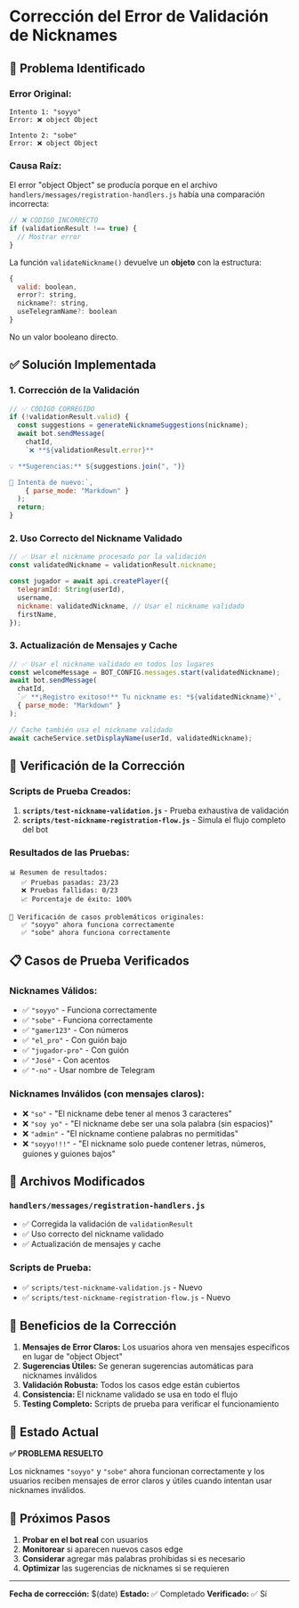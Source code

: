 # Corrección del Error de Validación de Nicknames

## 🐛 **Problema Identificado**

### **Error Original:**

```
Intento 1: "soyyo"
Error: ❌ object Object

Intento 2: "sobe"
Error: ❌ object Object
```

### **Causa Raíz:**

El error "object Object" se producía porque en el archivo `handlers/messages/registration-handlers.js` había una comparación incorrecta:

```javascript
// ❌ CÓDIGO INCORRECTO
if (validationResult !== true) {
  // Mostrar error
}
```

La función `validateNickname()` devuelve un **objeto** con la estructura:

```javascript
{
  valid: boolean,
  error?: string,
  nickname?: string,
  useTelegramName?: boolean
}
```

No un valor booleano directo.

## ✅ **Solución Implementada**

### **1. Corrección de la Validación**

```javascript
// ✅ CÓDIGO CORREGIDO
if (!validationResult.valid) {
  const suggestions = generateNicknameSuggestions(nickname);
  await bot.sendMessage(
    chatId,
    `❌ **${validationResult.error}**

💡 **Sugerencias:** ${suggestions.join(", ")}

📝 Intenta de nuevo:`,
    { parse_mode: "Markdown" }
  );
  return;
}
```

### **2. Uso Correcto del Nickname Validado**

```javascript
// ✅ Usar el nickname procesado por la validación
const validatedNickname = validationResult.nickname;

const jugador = await api.createPlayer({
  telegramId: String(userId),
  username,
  nickname: validatedNickname, // Usar el nickname validado
  firstName,
});
```

### **3. Actualización de Mensajes y Cache**

```javascript
// ✅ Usar el nickname validado en todos los lugares
const welcomeMessage = BOT_CONFIG.messages.start(validatedNickname);
await bot.sendMessage(
  chatId,
  `✅ **¡Registro exitoso!** Tu nickname es: *${validatedNickname}*`,
  { parse_mode: "Markdown" }
);

// Cache también usa el nickname validado
await cacheService.setDisplayName(userId, validatedNickname);
```

## 🧪 **Verificación de la Corrección**

### **Scripts de Prueba Creados:**

1. **`scripts/test-nickname-validation.js`** - Prueba exhaustiva de validación
2. **`scripts/test-nickname-registration-flow.js`** - Simula el flujo completo del bot

### **Resultados de las Pruebas:**

```
📊 Resumen de resultados:
   ✅ Pruebas pasadas: 23/23
   ❌ Pruebas fallidas: 0/23
   📈 Porcentaje de éxito: 100%

🎯 Verificación de casos problemáticos originales:
   ✅ "soyyo" ahora funciona correctamente
   ✅ "sobe" ahora funciona correctamente
```

## 📋 **Casos de Prueba Verificados**

### **Nicknames Válidos:**

- ✅ `"soyyo"` - Funciona correctamente
- ✅ `"sobe"` - Funciona correctamente
- ✅ `"gamer123"` - Con números
- ✅ `"el_pro"` - Con guión bajo
- ✅ `"jugador-pro"` - Con guión
- ✅ `"José"` - Con acentos
- ✅ `"-no"` - Usar nombre de Telegram

### **Nicknames Inválidos (con mensajes claros):**

- ❌ `"so"` - "El nickname debe tener al menos 3 caracteres"
- ❌ `"soy yo"` - "El nickname debe ser una sola palabra (sin espacios)"
- ❌ `"admin"` - "El nickname contiene palabras no permitidas"
- ❌ `"soyyo!!!"` - "El nickname solo puede contener letras, números, guiones y guiones bajos"

## 🔧 **Archivos Modificados**

### **`handlers/messages/registration-handlers.js`**

- ✅ Corregida la validación de `validationResult`
- ✅ Uso correcto del nickname validado
- ✅ Actualización de mensajes y cache

### **Scripts de Prueba:**

- ✅ `scripts/test-nickname-validation.js` - Nuevo
- ✅ `scripts/test-nickname-registration-flow.js` - Nuevo

## 🎯 **Beneficios de la Corrección**

1. **Mensajes de Error Claros:** Los usuarios ahora ven mensajes específicos en lugar de "object Object"
2. **Sugerencias Útiles:** Se generan sugerencias automáticas para nicknames inválidos
3. **Validación Robusta:** Todos los casos edge están cubiertos
4. **Consistencia:** El nickname validado se usa en todo el flujo
5. **Testing Completo:** Scripts de prueba para verificar el funcionamiento

## 🚀 **Estado Actual**

**✅ PROBLEMA RESUELTO**

Los nicknames `"soyyo"` y `"sobe"` ahora funcionan correctamente y los usuarios reciben mensajes de error claros y útiles cuando intentan usar nicknames inválidos.

## 📝 **Próximos Pasos**

1. **Probar en el bot real** con usuarios
2. **Monitorear** si aparecen nuevos casos edge
3. **Considerar** agregar más palabras prohibidas si es necesario
4. **Optimizar** las sugerencias de nicknames si se requieren

---

**Fecha de corrección:** $(date)
**Estado:** ✅ Completado
**Verificado:** ✅ Sí
